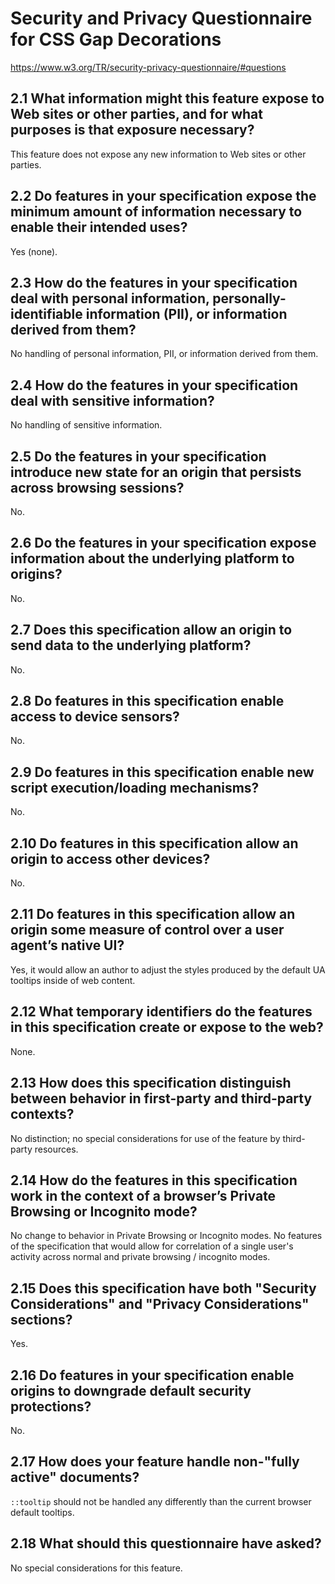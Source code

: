 # Security and Privacy Questionnaire for CSS Gap Decorations

https://www.w3.org/TR/security-privacy-questionnaire/#questions

## 2.1 What information might this feature expose to Web sites or other parties, and for what purposes is that exposure necessary?

This feature does not expose any new information to Web sites or other parties.

## 2.2 Do features in your specification expose the minimum amount of information necessary to enable their intended uses?

Yes (none).

## 2.3 How do the features in your specification deal with personal information, personally-identifiable information (PII), or information derived from them?

No handling of personal information, PII, or information derived from them.

## 2.4 How do the features in your specification deal with sensitive information?

No handling of sensitive information.

## 2.5 Do the features in your specification introduce new state for an origin that persists across browsing sessions?

No.

## 2.6 Do the features in your specification expose information about the underlying platform to origins?

No.

## 2.7 Does this specification allow an origin to send data to the underlying platform?

No.

## 2.8 Do features in this specification enable access to device sensors?

No.

## 2.9 Do features in this specification enable new script execution/loading mechanisms?

No.

## 2.10 Do features in this specification allow an origin to access other devices?

No.

## 2.11 Do features in this specification allow an origin some measure of control over a user agent’s native UI?

Yes, it would allow an author to adjust the styles produced by the default UA tooltips inside of web content.

## 2.12 What temporary identifiers do the features in this specification create or expose to the web?

None.

## 2.13 How does this specification distinguish between behavior in first-party and third-party contexts?

No distinction; no special considerations for use of the feature by third-party resources.

## 2.14 How do the features in this specification work in the context of a browser’s Private Browsing or Incognito mode?

No change to behavior in Private Browsing or Incognito modes.
No features of the specification that would allow for correlation of a single user's activity across normal and private browsing / incognito modes.

## 2.15 Does this specification have both "Security Considerations" and "Privacy Considerations" sections?

Yes.

## 2.16 Do features in your specification enable origins to downgrade default security protections?

No.

## 2.17 How does your feature handle non-"fully active" documents?

`::tooltip` should not be handled any differently than the current browser default tooltips.

## 2.18 What should this questionnaire have asked?

No special considerations for this feature.
